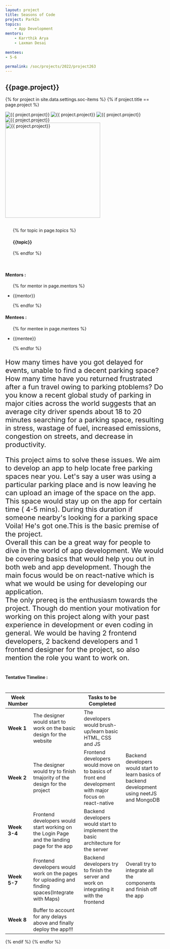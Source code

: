 ```yaml
---
layout: project
title: Seasons of Code
project: ParkIn
topics:
    - App Development
mentors:
    - Karrthik Arya
    - Laxman Desai
    
mentees:
- 5-6
    
permalink: /soc/projects/2022/project263
---
```


<h2 class="display1 m-3 p-3 text-center project-title">{{page.project}}</h2>

{% for project in site.data.settings.soc-items %}
{% if project.title == page.project %}
<div class ="img-soc d-block"> 
    <img src="{{ site.baseurl }}/{{ project.image }}" alt="{{ project.project}}" class="image-1">
    <img src="{{ site.baseurl }}/{{ project.image }}" alt="{{ project.project}}" class="image-2">
    <img src="{{ site.baseurl }}/{{ project.image }}" alt="{{ project.project}}" class="image-3">
    <img src="{{ site.baseurl }}/{{ project.image }}" alt="{{ project.project}}" class="image-4">
</div>
<div class = "mobile-img-soc">
  <img src="{{ site.baseurl }}/{{ project.image }}"  width = "300" height="300" alt="{{ project.project}}" class="border rounded">
  </div>
<div>
    <br>
    <ul>
        {% for topic in page.topics %}
        <li style = "display: inline"><h4 class="text-primary text-center">{{topic}}</h4></li>
        {% endfor %}
    </ul>
    <br>
    <h4 class="display3  ">Mentors :</h4> 
    <ul>
        {% for mentor in page.mentors %}
        <li><p class="lead">{{mentor}}</p></li>
        {% endfor %}
    </ul>
    <h4 class="display3  ">Mentees :</h4> 
    <ul>
        {% for mentee in page.mentees %}
        <li><p class="lead">{{mentee}}</p></li>
        {% endfor %}
    </ul>
</div>
<div>
    <p class="display3 project-desc" style = "font-size:22px;" >
        How many times have you got delayed for events, unable to find a decent parking space? How many time have you returned frustrated after a fun travel owing to parking ptoblems? Do you know  a recent global study of parking in major cities across the world suggests that an average city driver spends  about 18 to 20 minutes searching for a parking space, resulting in stress, wastage of fuel, increased emissions, congestion on streets, and decrease in productivity.
<br>
</p>
<p class="display3" style = "font-size:22px;" >
This project aims to solve these issues. We aim to develop an app to help locate free parking spaces near you. Let's say a user was using a particular parking place and is now leaving he can upload an image of the space on the app. This space would stay up on the app for certain time ( 4-5 mins). During this duration if someone nearby's looking for a parking space Voila! He's got one.This is the basic premise of the project.
<br>
Overall this can be a great way for people to dive in the world of app development. We would be covering basics that would help you out in both web and app development. Though the main focus would be on react-native which is what we would be using for developing our application.
<br>
The only prereq is the enthusiasm towards the project. Though do mention your motivation for working on this project along with your past experience in development or even coding in general. We would be having 2 frontend developers, 2 backend developers and 1 frontend designer for the project, so also mention the role you want to work on. 

</p>
</div>
<div class ="d-flex">
<div>
    <h4 class="display3" style="margin:40px 0px 40px 0px;">Tentative Timeline :</h4>
    <table class = "table table-striped w-100">
  <thead>
    <tr>
      <th>Week Number</th>
      <th></th>
      <th>Tasks to be Completed</th>
      <th></th>
    </tr>
  </thead>
  <tbody>
    <tr>
      <td><strong>Week 1</strong></td>
      <td> The designer would start to work on the basic design for the website</td>
      <td> The developers would brush-up/learn basic HTML, CSS and JS </td>
    </tr>
    <tr>
      <td><strong>Week 2 </strong></td>
      <td> The designer would try to finish tmajority of the design for the project </td>
      <td>Frontend developers would move on to basics of front end development with major focus on react-native</td>
       <td>Backend developers would start to learn basics of backend development using neetJS and MongoDB </td>
    </tr>
    <tr>
      <td><strong>Week 3-4 </strong></td>
      <td> Frontend developers would start working on the Login Page and the landing page for the app </td>
      <td> Backend developers would start to implement the basic architecture for the server</td>
      <td></td>
    </tr>
    <tr>
      <td><strong>Week 5-7 </strong></td>
      <td>Frontend developers would work on the pages for uploading and finding spaces(Integrate with Maps)</td>
      <td>Backend developers try to finish the server and work on integrating it with the frontend</td>
      <td> Overall try to integrate all the components and finish off the app</td>
    </tr>
    <tr>
      <td><strong>Week 8 </strong></td>
      <td > Buffer to account for any delays above and finally deploy the app!!!</td>
      <td></td>
      <td></td>
    </tr>
    </tbody>
    </table>
</div>
</div>
{% endif %}
{% endfor %}

